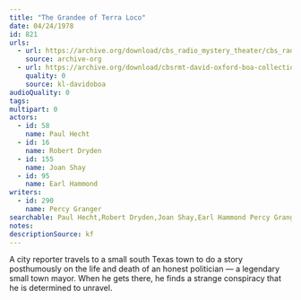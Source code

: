 ```yaml
---
title: "The Grandee of Terra Loco"
date: 04/24/1978
id: 821
urls: 
  - url: https://archive.org/download/cbs_radio_mystery_theater/cbs_radio_mystery_theater-0801-0850.zip/cbs_radio_mystery_theater-0801-0850%2Fcbsrmt_0821_the_grandee_of_terra_loco.mp3
    source: archive-org
  - url: https://archive.org/download/cbsrmt-david-oxford-boa-collection/CBSRMT-780424-0821-The-Grandee-of-Terra-Loco-(128-48)_WBBM-JE-{BoA}.mp3
    quality: 0
    source: kl-davidoboa
audioQuality: 0
tags: 
multipart: 0
actors:  
  - id: 58
    name: Paul Hecht  
  - id: 16
    name: Robert Dryden  
  - id: 155
    name: Joan Shay  
  - id: 95
    name: Earl Hammond
writers:  
  - id: 290
    name: Percy Granger
searchable: Paul Hecht,Robert Dryden,Joan Shay,Earl Hammond Percy Granger
notes: 
descriptionSource: kf
---
```

A city reporter travels to a small south Texas town to do a story posthumously on the life and death of an honest politician — a legendary small town mayor. When he gets there, he finds a strange conspiracy that he is determined to unravel.